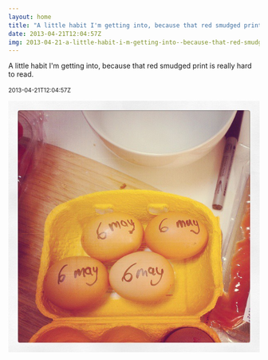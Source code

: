 ```yaml
---
layout: home
title: "A little habit I'm getting into, because that red smudged print is really hard to read."
date: 2013-04-21T12:04:57Z
img: 2013-04-21-a-little-habit-i-m-getting-into--because-that-red-smudged-print-is-really-hard-to-read-.jpg
---
```


A little habit I'm getting into, because that red smudged print is really hard to read.

<small>2013-04-21T12:04:57Z</small>

![A little habit I'm getting into, because that red smudged print is really hard to read.](2013-04-21-a-little-habit-i-m-getting-into--because-that-red-smudged-print-is-really-hard-to-read-.jpg)
